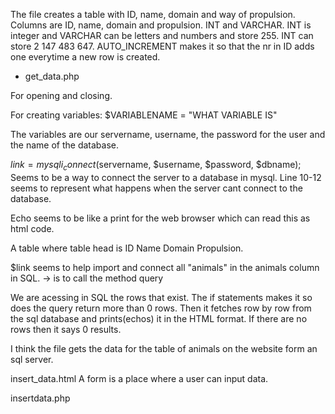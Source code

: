 The file creates a table with ID, name, domain and way of propulsion. Columns are ID, name, domain and propulsion. INT and VARCHAR. INT is integer and VARCHAR can be letters and numbers and store 255. INT can store 2 147 483 647. 
AUTO_INCREMENT makes it so that the nr in ID adds one everytime a new row is created. 

- get_data.php 
<?php
?>
For opening and closing. 

For creating variables:
$VARIABLENAME = "WHAT VARIABLE IS"

The variables are our servername, username, the password for the user and the name of the database. 

$link = mysqli_connect($servername, $username, $password, $dbname); 
Seems to be a way to connect the server to a database in mysql. 
Line 10-12 seems to represent what happens when the server cant connect to the database. 

Echo seems to be like a print for the web browser which can read this as html code. 

A table where table head is ID Name Domain Propulsion. 

$link seems to help import and connect all "animals" in the animals column in SQL. 
-> is to call the method query

We are acessing in SQL the rows that exist. The if statements makes it so does the query return more than 0 rows. Then it fetches row by row from the sql database and prints(echos) it in the HTML format. If there are no rows then it says 0 results. 

I think the file gets the data for the table of animals on the website form an sql server. 

insert_data.html
A form is a place where a user can input data. 

insertdata.php